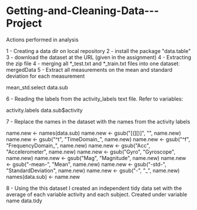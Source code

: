 # Getting-and-Cleaning-Data---Project

Actions performed in analysis

1 - Creating a data dir on local repository 2 - install the package "data.table" 3 - download the dataset at the URL (given in the assignment) 4 - Extracting the zip file 4 - merging all *_test.txt and *_train.txt files into one dataset: mergedData 5 - Extract all measurements on the mean and standard deviation for each measurement

mean_std.select data.sub

6 - Reading the labels from the activity_labels text file. Refer to variables:

activity.labels data.sub$activity

7 - Replace the names in the dataset with the names from the activity labels

name.new <- names(data.sub) name.new <- gsub("[(][)]", "", name.new) name.new <- gsub("^t", "TimeDomain_", name.new) name.new <- gsub("^f", "FrequencyDomain_", name.new) name.new <- gsub("Acc", "Accelerometer", name.new) name.new <- gsub("Gyro", "Gyroscope", name.new) name.new <- gsub("Mag", "Magnitude", name.new) name.new <- gsub("-mean-", "Mean", name.new) name.new <- gsub("-std-", "StandardDeviation", name.new) name.new <- gsub("-", "_", name.new) names(data.sub) <- name.new

8 - Using the this dataset I created an independent tidy data set with the average of each variable activity and each subject. Created under variable name data.tidy
